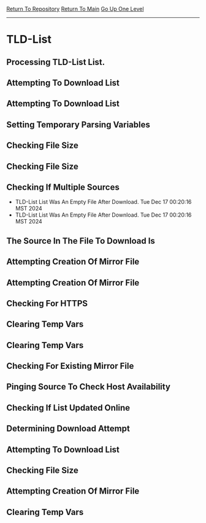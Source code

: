 [Return To Repository](https://github.com/DigitalWarrior/piholeparser/)
[Return To Main](https://github.com/DigitalWarrior/piholeparser/blob/master/RecentRunLogs/Mainlog.md)
[Go Up One Level](https://github.com/DigitalWarrior/piholeparser/blob/master/RecentRunLogs/TopLevelScripts/15-Processing-Top-Level-Domains.md)
____________________________________
# TLD-List
## Processing TLD-List List.
## Attempting To Download List
## Attempting To Download List
## Setting Temporary Parsing Variables
## Checking File Size
## Checking File Size
## Checking If Multiple Sources
* TLD-List List Was An Empty File After Download. Tue Dec 17 00:20:16 MST 2024
* TLD-List List Was An Empty File After Download. Tue Dec 17 00:20:16 MST 2024
## The Source In The File To Download Is
## Attempting Creation Of Mirror File
## Attempting Creation Of Mirror File
## Checking For HTTPS
## Clearing Temp Vars
## Clearing Temp Vars
## Checking For Existing Mirror File
## Pinging Source To Check Host Availability
## Checking If List Updated Online
## Determining Download Attempt
## Attempting To Download List
## Checking File Size
## Attempting Creation Of Mirror File
## Clearing Temp Vars
